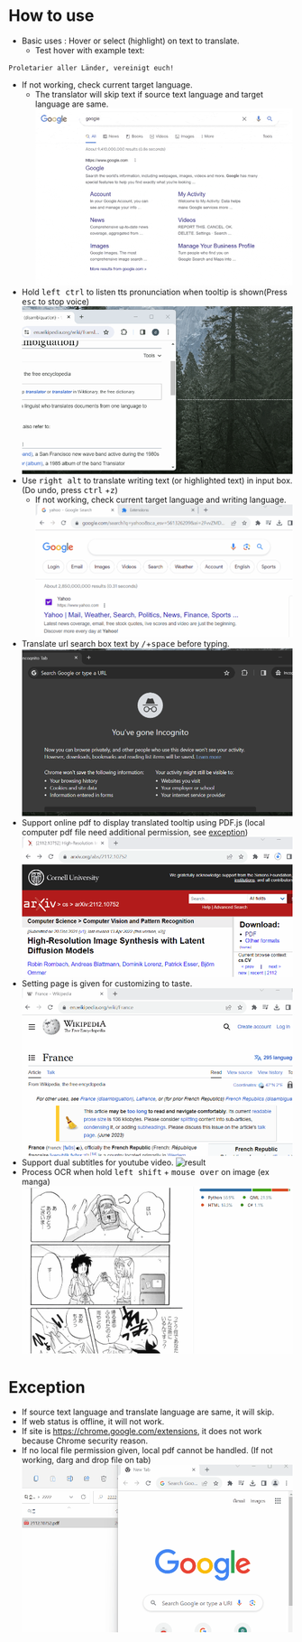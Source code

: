# How to use

- Basic uses : Hover or select (highlight) on text to translate. 
  - Test hover with example text:  
```console
Proletarier aller Länder, vereinigt euch!
```
  - If not working, check current target language. 
    - The translator will skip text if source text language and target language are same.
![Alt Text](/doc/result_0.gif)
- Hold <kbd>left ctrl</kbd> to listen tts pronunciation when tooltip is shown(Press <kbd>esc</kbd> to stop voice)
![result](/doc/20.gif)
- Use <kbd>right alt</kbd> to translate writing text (or highlighted text) in input box. (Do undo, press <kbd>ctrl</kbd> +<kbd>z</kbd>)
  - If not working, check current target language and writing language.
![result](/doc/11.gif)
- Translate url search box text by <kbd>/</kbd>+<kbd>space</kbd> before typing. 
![result](/doc/21.gif)
- Support online pdf to display translated tooltip using PDF.js (local computer pdf file need additional permission, see [exception](https://github.com/ttop32/MouseTooltipTranslator/blob/main/doc/intro.md#exception))
![result](/doc/12.gif)
- Setting page is given for customizing to taste. 
![result](/doc/14.gif)
- Support dual subtitles for youtube video. 
![result](/doc/16.gif)
- Process OCR when hold <kbd>left shift</kbd> + <kbd>mouse over</kbd> on image (ex manga)
![result](/doc/15.gif)

# Exception

- If source text language and translate language are same, it will skip. 
- If web status is offline, it will not work. 
- If site is <https://chrome.google.com/extensions>, it does not work because Chrome security reason. 
- If no local file permission given, local pdf cannot be handled. (If not working, darg and drop file on tab)
![result](/doc/10.gif)
